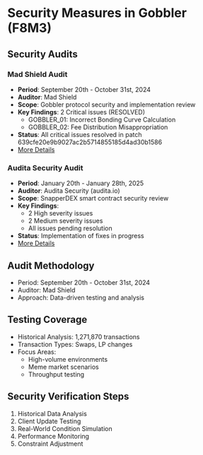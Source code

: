 # Security Measures in Gobbler (F8M3)

## Security Audits

### Mad Shield Audit
- **Period**: September 20th - October 31st, 2024
- **Auditor**: Mad Shield
- **Scope**: Gobbler protocol security and implementation review
- **Key Findings**: 2 Critical issues (RESOLVED)
  - GOBBLER_01: Incorrect Bonding Curve Calculation
  - GOBBLER_02: Fee Distribution Misappropriation
- **Status**: All critical issues resolved in patch 639cfe20e9b9027ac2b5714855185d4ad30b1586
- [More Details](f8m3-security-review.md)

### Audita Security Audit
- **Period**: January 20th - January 28th, 2025
- **Auditor**: Audita Security (audita.io)
- **Scope**: SnapperDEX smart contract security review
- **Key Findings**:
  - 2 High severity issues
  - 2 Medium severity issues
  - All issues pending resolution
- **Status**: Implementation of fixes in progress
- [More Details](snapper-security-review.md)

## Audit Methodology
- Period: September 20th - October 31st, 2024
- Auditor: Mad Shield
- Approach: Data-driven testing and analysis

## Testing Coverage
- Historical Analysis: 1,271,870 transactions
- Transaction Types: Swaps, LP changes
- Focus Areas:
  - High-volume environments
  - Meme market scenarios
  - Throughput testing

## Security Verification Steps
1. Historical Data Analysis
2. Client Update Testing
3. Real-World Condition Simulation
4. Performance Monitoring
5. Constraint Adjustment